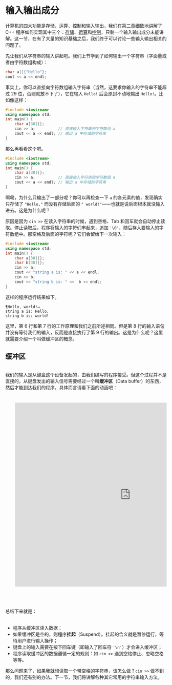 # 输入输出成分

计算机的四大功能是存储、运算、控制和输入输出，我们在第二章细致地讲解了 C++ 程序如何实现其中三个：[存储](/ch02/part1/README.md)、[运算](/ch02/part2/README.md)和[控制](/ch02/part3/README.md)，只剩一个输入输出成分未能讲解。这一节，在有了大量的知识基础之后，我们终于可以讨论一些输入输出相关的问题了。

先让我们从字符串的输入讲起吧。我们上节学到了如何输出一个字符串（字面量或者由字符数组构成）：
```cpp
char a[]{"Hello"};
cout << a << endl;
```

事实上，你可以直接向字符数组输入字符串（当然，这要求你输入的字符串不能超过 29 位，否则就放不下了），它在输入 `Hello!` 后会原封不动地输出 `Hello!`。比如像这样：
```cpp codemo(input=Hello!)
#include <iostream>
using namespace std;
int main() {
    char a[30]{};
    cin >> a;          // 直接输入字符串到字符数组 a
    cout << a << endl; // 输出 a 中存储的字符串
}
```

那么再看看这个吧。
```cpp codemo(input=Hello; world!, clear)
#include <iostream>
using namespace std;
int main() {
    char a[30]{};
    cin >> a;          // 直接输入字符串到字符数组 a
    cout << a << endl; // 输出 a 中存储的字符串
}
```
啊嘞，为什么只输出了一部分呢？你可以再检查一下 `a` 的各元素的值，发现确实只存储了 `"Hello,"` 而没有存储后面的 `" world!"`——也就是说后面根本就没输入进去。这是为什么呢？

原因是因为 `cin >>` 在读入字符串的时候，遇到空格、Tab 和回车就会自动停止读取。停止读取后，程序将输入的字符们串起来，追加 `'\0'`，随后存入要输入的字符数组中。那空格及后面的字符呢？它们会留给下一次输入：
```cpp codemo(show, input=Hello; world!)
#include <iostream>
using namespace std;
int main() {
    char a[30]{};
    char b[30]{};
    cin >> a;
    cout << "string a is: " << a << endl;
    cin >> b;
    cout << "string b is: " <<  b << endl;
}
```
这样的程序运行结果如下。
```io
¶Hello, world!↵
string a is: Hello,
string b is: world!
```
这里，第 6 行和第 7 行的工作原理和我们之前所述相同。但是第 8 行的输入语句并没有等待我们的输入，反而是直接执行了第 9 行的输出。这是为什么呢？这里就需要介绍一个叫做缓冲区的概念。

## 缓冲区

<h6 id="idx_缓冲区"></h6>

我们的输入是从键盘这个设备发起的，由我们编写的程序接受。但这个过程并不是直接的，从键盘发出的输入信号需要经过一个叫**缓冲区**（Data buffer）的东西，然后才能到达我们的程序。具体而言请看下面的动画吧：

<script setup>
import "@src/ch03/fig.css";
</script>
<div class="fig" style="height: 650px; overflow: hidden">
<iframe src="https://guyutongxue.gitee.io/mycpptutorial-animations/buffer/" height="765" width="960" style="left:0; right: 0; border: 0px; transform:scale(0.75, 0.75) translate(-12.5%, -12.5%)"></iframe>
</div>

总结下来就是：

<h6 id="idx_挂起"></h6>

- 程序从缓冲区读入数据；
- 如果缓冲区是空的，则程序**挂起**（Suspend）。挂起的含义就是暂停运行，等待用户进行输入操作；
- 键盘上的输入需要在按下回车键（即输入了回车符 `'\n'`）才会进入缓冲区；
- 程序读取缓冲区的数据遵循一定的规则：如 `cin >>` 遇到空格停止、忽略空格等等。

那么问题来了，如果我就想读取一个带空格的字符串，该怎么做？`cin >>` 做不到的，我们还有别的办法。下一节，我们将讲解各种其它常用的字符串输入方法。
